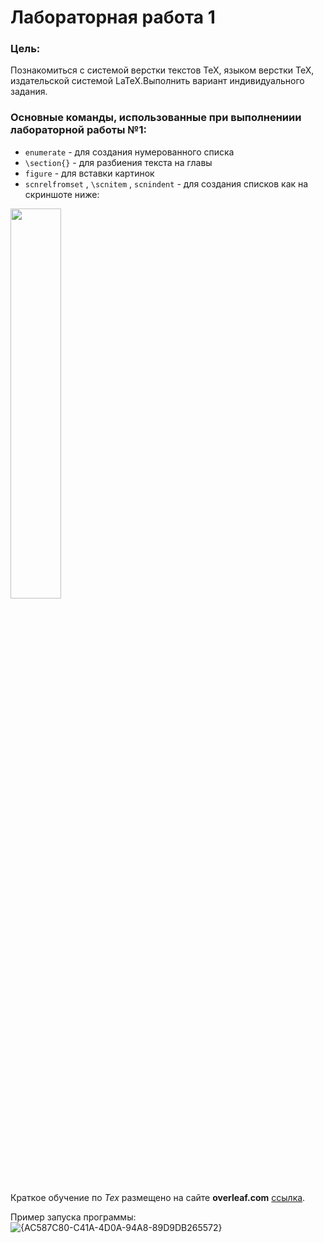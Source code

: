 # Лабораторная работа 1

### Цель:

Познакомиться с системой верстки текстов TeX, языком верстки TeX, издательской системой LaTeX.Выполнить вариант индивидуального задания.

### Основные команды, использованные при выполнениии лабораторной работы №1:

* `enumerate` - для создания нумерованного списка
* `\section{}` - для разбиения текста на главы
* `figure` - для вставки картинок
* `scnrelfromset` , `\scnitem` , `scnindent` - для создания списков как на скриншоте ниже:
<img src="https://github.com/user-attachments/assets/d4c14e0b-c67c-4a6e-9302-9b8b07cb6780" width=40% height=40%>

Краткое обучение по *Tex* размещено на сайте **overleaf.com** [ссылка](https://www.overleaf.com/learn/latex/Learn_LaTeX_in_30_minutes).

Пример запуска программы:
![{AC587C80-C41A-4D0A-94A8-89D9DB265572}](https://github.com/user-attachments/assets/7d1580b3-83a9-4436-a768-91bbbfc5336e)
